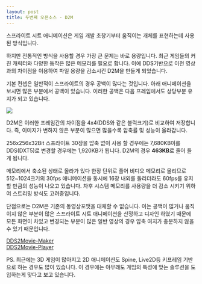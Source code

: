 ```yaml
---
layout: post
title: 두번째 오픈소스 - D2M
---
```


스프라이트 시트 애니메이션은 게임 개발 초창기부터 움직이는 개체를 표현하는데 사용된 방식입니다. 

하지만 전통적인 방식을 사용할 경우 가장 큰 문제는 바로 용량입니다. 최근 게임들의 커진 캐릭터와 다양한 동작은 많은 메모리를 필요로 합니다. 이에 DDS기반으로 이전 영상과의 차이점을 이용하여 파일 용량을 감소시킨 D2M을 만들게 되었습니다.

기본 컨셉은 일반적이 스프라이트의 경우 공백이 많다는 것입니다. 아래 애니메이션을 보시면 많은 부분에서 공백이 있습니다. 이러한 공백은 다음 프레임에서도 상당부분 유지가 되고 있습니다.

![](https://skyzerotiger.com/d2m_preview.gif)   

D2M은 이러한 프레임간의 차이점을 4x4(DDS와 같은 블럭크기)로 비교하여 저장합니다. 즉, 이미지가 변하지 않은 부분이 많으면 많을수록 압축률 및 성능이 올라갑니다.

256x256x32Bit 스프라이트 30장을 압축 없이 사용 할 경우에는 7,680KB이를 DDS(DXT5)로 변경할 경우에는 1,920KB가 됩니다. D2M의 경우 **463KB**로 줄어 들게 됩니다.

메모리에서 축소된 상태로 올라가 있다 한장 단위로 풀어 비디오 메모리로 올리므로 512~1024크기의 30fps 애니메이션을 동시에 16장 내외를 돌리더라도 60fps를 유지할 만큼의 성능이 나오고 있습니다. 차후 시스템 메모리를 사용량을 더 감소 시키기 위하여 스트리밍 방식도 고려중입니다.

단점으로는 D2M은 기존의 동영상포맷을 대체할 수 없습니다. 이는 공백이 많거나 움직이지 않은 부분이 많은 스프라이트 시트 애니메이션을 산정하고 디자인 하였기 때문에 모든 화면이 차있고 변경되는 부분이 많은 일반 영상의 경우 압축 여지가 충분하지 않을 수 있기 때문입니다. 

[DDS2Movie-Maker](https://github.com/skyzerotiger/DDS2Movie-Maker)   
[DDS2Movie-Player](https://github.com/skyzerotiger/DDS2Movie-Player)

PS. 최근에는 3D 게임이 많아지고 2D 애니메이션도 Spine, Live2D등 키프레임 기반으로 하는 경우도 많이 있습니다. 이 경우에는 아무래도 게임의 특성에 맞는 솔루션을 도입하는게 맞다고 보고 있습니다.